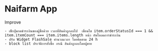 # Naifarm App 

Improve

    - เช็กปุ่มกดชำระเงินของผู้ซื้อด้วย เวลาที่สินค้าถูกลบไป  เชื่อนไข item.orderStatusId === 1 && item.itemCount === item.items.length หน้า อัพโหลดการชำระเงิน
    - ปรับ Widget FlashSale คำนวณเวลา โดยคิดตาม 24 h 
    - block list ประวัติการสั่งซื้อ กรณี สินค้าถูกลบโดยผู้ขาย 
    





